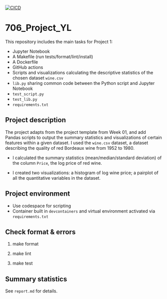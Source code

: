 [![CICD](https://github.com/nogibjj/706_Week02_YL/actions/workflows/cicd.yml/badge.svg)](https://github.com/nogibjj/706_Week02_YL/actions/workflows/cicd.yml)
# 706_Project_YL

This repository includes the main tasks for Project 1:

* Jupyter Notebook 
* A Makefile (run tests/format/lint/install)
* A Dockerfile
* GitHub actions
* Scripts and visualizations calculating the descriptive statistics of the chosen dataset `wine.csv`
* `lib.py` sharing common code between the Python script and Jupyter Notebook
* `test_script.py`
* `test_lib.py`
* `requirements.txt`

## Project description

The project adapts from the project template from Week 01, and add Pandas scripts to output the summary statistics and visualizations of certain features within a given dataset. I used the `wine.csv` dataset, a dataset describing the quality of red Bordeaux wine from 1952 to 1980.

* I calculated the summary statistics (mean/median/standard deviation) of the column `Price`, the log price of red wine.

* I created two visualizations: a histogram of log wine price; a pairplot of all the quantitative variables in the dataset.

## Project environment

* Use codespace for scripting
* Container built in `devcontainers` and virtual environment activated via `requirements.txt`

## Check format & errors

1. make format

2. make lint

3. make test

## Summary statistics

See `report.md` for details.
